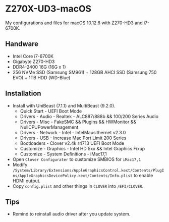 # Z270X-UD3-macOS
My configurations and files for macOS 10.12.6 with Z270-HD3 and i7-6700K.

## Handware
* Intel Core i7-6700K
* Gigabyte Z270-HD3
* DDR4-2400 16G (16G x 1)
* 256 NVMe SSD (Samsung SM961) + 128GB AHCI SSD (Samsung 750 EVO) + 1TB HDD (WD-Blue)

## Installation
* Install with UniBeast (7.1.1) and MultiBeast (9.2.0).
  * Quick Start - UEFI Boot Mode
  * Drivers - Audio - Realtek - ALC887/888b && 100/200 Series Audio
  * Drivers - Misc - FakeSMC && Plugins && HWMonitor && NullCPUPowerManagement
  * Drivers - Network - Intel - IntelMausithernet v2.3.0
  * Drivers - USB - Increase Mac Port Limit 200 Series
  * Bootloaders - Clover v2.4k r4713 UEFI Boot Mode
  * Customize - Graphics - Intel HD 5xx && Intel Graphics Fixup
  * Customize - System Definitions - iMac17,1
* Open `Clover Configurater` to customize SMBIOS for `iMac17,1`
* Modify `/System/Library/Extensions/AppleGraphicsControl.kext/Contents/PlugIns/AppleGraphicsDevicePolicy.kext/Contents/Info.plist` to enable HDMI output.
* Copy `config.plist` and other things in `CLOVER` into `/EFI/CLOVER`.

## Tips

- Remind to reinstall audio driver after you update system.
